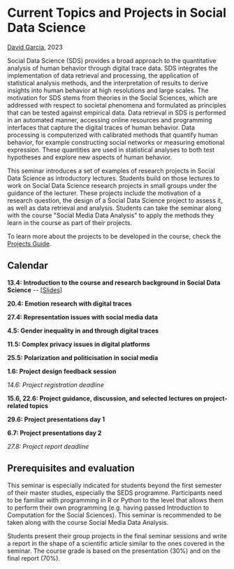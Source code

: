 # Current Topics and Projects in Social Data Science
[David Garcia](http://dgarcia.eu), 2023

Social Data Science (SDS) provides a broad approach to the quantitative analysis of human behavior through digital trace data. SDS integrates the implementation of data retrieval and processing, the application of statistical analysis methods, and the interpretation of results to derive insights into human behavior at high resolutions and large scales. The motivation for SDS stems from theories in the Social Sciences, which are addressed with respect to societal phenomena and formulated as principles that can be tested against empirical data. Data retrieval in SDS is performed in an automated manner, accessing online resources and programming interfaces that capture the digital traces of human behavior. Data processing is computerized with calibrated methods that quantify human behavior, for example constructing social networks or measuring emotional expression. These quantities are used in statistical analyses to both test hypotheses and explore new aspects of human behavior.

This seminar introduces a set of examples of research projects in Social Data Science as introductory lectures. Students build on those lectures to work on Social Data Science research projects in small groups under the guidance of the lecturer. These projects include the motivation of a research question, the design of a Social Data Science project to assess it, as well as data retrieval and analysis. Students can take the seminar along with the course "Social Media Data Analysis" to apply the methods they learn in the course as part of their projects.

To learn more about the projects to be developed in the course, check the [Projects Guide](https://github.com/dgarcia-eu/SDSProjectsSeminar/blob/master/Projects_Guidance/ProjectsGuide.md). 

## Calendar

**13.4: Introduction to the course and research background in Social Data Science** -- [[Slides]](https://dgarcia-eu.github.io/SDSProjectsSeminar/Projects_Guidance/ProjectGuidanceSlides.html)  

**20.4: Emotion research with digital traces**  

**27.4: Representation issues with social media data**  

**4.5: Gender inequality in and through digital traces**  

**11.5: Complex privacy issues in digital platforms**  

**25.5: Polarization and politicisation in social media**  

**1.6: Project design feedback session**  

*14.6: Project registration deadline*  

**15.6, 22.6: Project guidance, discussion, and selected lectures on project-related topics**  

**29.6: Project presentations day 1**  

**6.7: Project presentations day 2**  

*27.8: Project report deadline*



## Prerequisites and evaluation
This seminar is especially indicated for students beyond the first semester of their master studies, especially the SEDS programme.  Participants need to be familiar with programming in R or Python to the level that allows them to perform their own programming (e.g. having passed Introduction to Computation for the Social Sciences). This seminar is recommended to be taken along with the course Social Media Data Analysis.

Students present their group projects in the final seminar sessions and write a report in the shape of a scientific article similar to the ones covered in the seminar. The course grade is based on the presentation (30%) and on the final report (70%).


